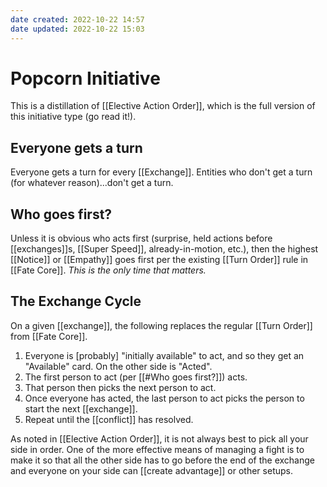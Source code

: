 ```yaml
---
date created: 2022-10-22 14:57
date updated: 2022-10-22 15:03
---
```


# Popcorn Initiative

This is a distillation of [[Elective Action Order]], which is the full version of this initiative type (go read it!).

## Everyone gets a turn

Everyone gets a turn for every [[Exchange]].  Entities who don't get a turn (for whatever reason)...don't get a turn.

## Who goes first?

Unless it is obvious who acts first (surprise, held actions before [[exchanges]]s, [[Super Speed]], already-in-motion, etc.), then the highest [[Notice]] or [[Empathy]] goes first per the existing [[Turn Order]] rule in [[Fate Core]].  _This is the only time that matters._

## The Exchange Cycle

On a given [[exchange]], the following replaces the regular [[Turn Order]] from [[Fate Core]].

1. Everyone is [probably] "initially available" to act, and so they get an "Available" card.  On the other side is "Acted".
2. The first person to act (per [[#Who goes first?]]) acts.
3. That person then picks the next person to act.
4. Once everyone has acted, the last person to act picks the person to start the next [[exchange]].
5. Repeat until the [[conflict]] has resolved.

As noted in [[Elective Action Order]], it is not always best to pick all your side in order.  One of the more effective means of managing a fight is to make it so that all the other side has to go before the end of the exchange and everyone on your side can [[create advantage]] or other setups.
